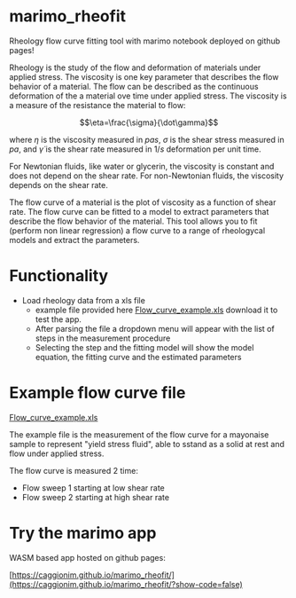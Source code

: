 # marimo_rheofit

Rheology flow curve fitting tool with marimo notebook deployed on github pages!

Rheology is the study of the flow and deformation of materials under applied stress. The viscosity is one key parameter that describes the flow behavior of a material. The flow can be described as the continuous deformation of the a material ove time under applied stress. The viscosity is a measure of the resistance the material to flow:

$$\eta=\frac{\sigma}{\dot\gamma}$$

where $\eta$ is the viscosity measured in $pa s$, $\sigma$ is the shear stress measured in $pa$, and $\dot\gamma$ is the shear rate measured in $1/s$ deformation per unit time.

For Newtonian fluids, like water or glycerin, the viscosity is constant and does not depend on the shear rate. For non-Newtonian fluids, the viscosity depends on the shear rate.

The flow curve of a material is the plot of viscosity as a function of shear rate. The flow curve can be fitted to a model to extract parameters that describe the flow behavior of the material. This tool allows you to fit (perform non linear regression) a flow curve to a range of rheologycal models and extract the parameters.


# Functionality

* Load rheology data from a xls file
    * example file provided here [Flow_curve_example.xls](./Flow_curve_example.xls) download it to test the app.
    * After parsing the file a dropdown menu will appear with the list of steps in the measurement procedure
    * Selecting the step and the fitting model will show the model equation, the fitting curve and the estimated parameters


# Example flow curve file

[Flow_curve_example.xls](./Flow_curve_example.xls)

The example file is the measurement of the flow curve for a mayonaise sample to represent "yield stress fluid", able to sstand as a solid at rest and flow under applied stress.

The flow curve is measured 2 time:
* Flow sweep 1 starting at low shear rate
* Flow sweep 2 starting at high shear rate

# Try the marimo app

WASM based app hosted on github pages: 

[https://caggionim.github.io/marimo_rheofit/](https://caggionim.github.io/marimo_rheofit/?show-code=false)
